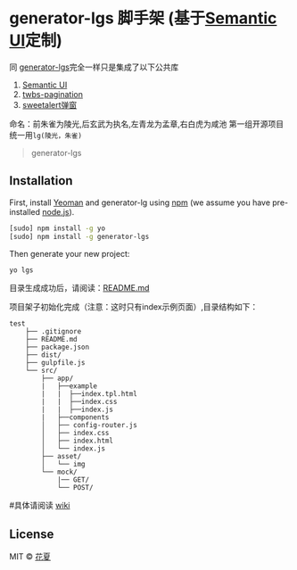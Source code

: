 # generator-lgs 脚手架 (基于[Semantic UI](http://semantic-ui.cn/introduction/getting-started.html)定制)
同 [generator-lgs](https://github.com/liubiao0810/generator-lgs)完全一样只是集成了以下公共库

1. [Semantic UI](http://semantic-ui.cn/introduction/getting-started.html)
2. [twbs-pagination](http://esimakin.github.io/twbs-pagination/)
3. [sweetalert弹窗](http://www.dglives.com/demo/sweetalert-master/example/)

命名：前朱雀为陵光,后玄武为执名,左青龙为孟章,右白虎为咸池
第一组开源项目统一用`lg(陵光，朱雀)`

> generator-lgs
## Installation

First, install [Yeoman](http://yeoman.io) and generator-lg using [npm](https://www.npmjs.com/) (we assume you have pre-installed [node.js](https://nodejs.org/)).

```bash
[sudo] npm install -g yo
[sudo] npm install -g generator-lgs
```

Then generate your new project:

```bash
yo lgs
```
目录生成成功后，请阅读：[README.md](https://github.com/liubiao0810/generator-lg/blob/dev/generators/app/templates/README.md)

项目架子初始化完成（注意：这时只有index示例页面）,目录结构如下：

    test
        ├── .gitignore
        ├── README.md
        ├── package.json
        ├── dist/
        ├── gulpfile.js
        └── src/
            ├── app/
            |   ├──example
            |   |  ├──index.tpl.html
            |   |  ├──index.css
            |   |  ├──index.js
            |   ├──components
            │   ├── config-router.js
            │   ├── index.css
            │   ├── index.html
            │   └── index.js
            ├── asset/
            │   └── img
            └── mock/
                |── GET/
                └── POST/

#具体请阅读 [wiki](https://github.com/liubiao0810/generator-lg/wiki)

## License

MIT © [花夏](fex.onlove.cc)